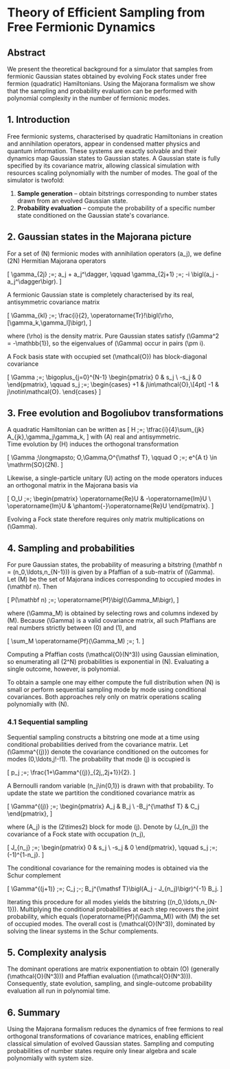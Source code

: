 # Theory of Efficient Sampling from Free Fermionic Dynamics

## Abstract

We present the theoretical background for a simulator that samples from
fermionic Gaussian states obtained by evolving Fock states under free
fermion (quadratic) Hamiltonians. Using the Majorana formalism we show
that the sampling and probability evaluation can be performed with
polynomial complexity in the number of fermionic modes.

## 1. Introduction

Free fermionic systems, characterised by quadratic Hamiltonians in
creation and annihilation operators, appear in condensed matter
physics and quantum information. These systems are exactly solvable and
their dynamics map Gaussian states to Gaussian states. A Gaussian state
is fully specified by its covariance matrix, allowing classical
simulation with resources scaling polynomially with the number of
modes. The goal of the simulator is twofold:

1. **Sample generation** – obtain bitstrings corresponding to number
   states drawn from an evolved Gaussian state.  
2. **Probability evaluation** – compute the probability of a specific
   number state conditioned on the Gaussian state's covariance.

## 2. Gaussian states in the Majorana picture

For a set of \(N\) fermionic modes with annihilation operators
\(a_j\), we define \(2N\) Hermitian Majorana operators

\[
\gamma_{2j}   \;=\; a_j + a_j^\dagger,
\qquad
\gamma_{2j+1} \;=\; -i \bigl(a_j - a_j^\dagger\bigr).
\]

A fermionic Gaussian state is completely characterised by its real,
antisymmetric covariance matrix

\[
\Gamma_{kl} \;=\; \frac{i}{2}\,
\operatorname{Tr}\!\bigl(\rho\,[\gamma_k,\gamma_l]\bigr),
\]

where \(\rho\) is the density matrix.  Pure Gaussian states satisfy
\(\Gamma^2 = -\mathbb{1}\), so the eigenvalues of \(\Gamma\) occur in
pairs \(\pm i\).

A Fock basis state with occupied set \(\mathcal{O}\) has block-diagonal
covariance

\[
\Gamma \;=\; \bigoplus_{j=0}^{N-1}
\begin{pmatrix}
0 & s_j \\
-s_j & 0
\end{pmatrix},
\qquad
s_j \;=\;
\begin{cases}
 +1 & j\in\mathcal{O},\\[4pt]
 -1 & j\notin\mathcal{O}.
\end{cases}
\]

## 3. Free evolution and Bogoliubov transformations

A quadratic Hamiltonian can be written as
\[
H \;=\; \tfrac{i}{4}\sum_{jk} A_{jk}\,\gamma_j\gamma_k,
\]
with \(A\) real and antisymmetric.  
Time evolution by \(H\) induces the orthogonal transformation

\[
\Gamma \;\longmapsto\; O\,\Gamma\,O^{\mathsf T},
\qquad
O \;=\; e^{A t} \in \mathrm{SO}(2N).
\]

Likewise, a single-particle unitary \(U\) acting on the mode operators
induces an orthogonal matrix in the Majorana basis via

\[
O_U \;=\;
\begin{pmatrix}
\operatorname{Re}U & -\operatorname{Im}U \\
\operatorname{Im}U & \phantom{-}\operatorname{Re}U
\end{pmatrix}.
\]

Evolving a Fock state therefore requires only matrix multiplications on
\(\Gamma\).

## 4. Sampling and probabilities

For pure Gaussian states, the probability of measuring a bitstring
\(\mathbf n = (n_0,\ldots,n_{N-1})\) is given by a Pfaffian of a
sub-matrix of \(\Gamma\).  Let \(M\) be the set of Majorana indices
corresponding to occupied modes in \(\mathbf n\).  Then

\[
P(\mathbf n) \;=\; \operatorname{Pf}\bigl(\Gamma_M\bigr),
\]

where \(\Gamma_M\) is obtained by selecting rows and columns indexed by
\(M\).  Because \(\Gamma\) is a valid covariance matrix, all such
Pfaffians are real numbers strictly between \(0\) and \(1\), and

\[
\sum_M \operatorname{Pf}(\Gamma_M) \;=\; 1.
\]

Computing a Pfaffian costs \(\mathcal{O}(N^3)\) using Gaussian
elimination, so enumerating all \(2^N\) probabilities is exponential in
\(N\).  Evaluating a single outcome, however, is polynomial.

To obtain a sample one may either compute the full distribution when
\(N\) is small or perform sequential sampling mode by mode using
conditional covariances.  Both approaches rely only on matrix
operations scaling polynomially with \(N\).

### 4.1 Sequential sampling

Sequential sampling constructs a bitstring one mode at a time using
conditional probabilities derived from the covariance matrix.  Let
\(\Gamma^{(j)}\) denote the covariance conditioned on the outcomes for
modes \(0,\ldots,j\!-\!1\).  The probability that mode \(j\) is occupied
is

\[
p_j \;=\; \frac{1+\Gamma^{(j)}_{2j,\,2j+1}}{2}.
\]

A Bernoulli random variable \(n_j\in\{0,1\}\) is drawn with that
probability.  To update the state we partition the conditioned
covariance matrix as

\[
\Gamma^{(j)} \;=\;
\begin{pmatrix}
  A_j & B_j \\
 -B_j^{\mathsf T} & C_j
\end{pmatrix},
\]

where \(A_j\) is the \(2\times2\) block for mode \(j\).
Denote by \(J_{n_j}\) the covariance of a Fock state with occupation
\(n_j\),

\[
J_{n_j} \;=\;
\begin{pmatrix}
 0 & s_j \\
 -s_j & 0
\end{pmatrix},
\qquad
s_j \;=\; (-1)^{1-n_j}.
\]

The conditional covariance for the remaining modes is obtained via the
Schur complement

\[
\Gamma^{(j+1)} \;=\;
C_j \;-\;
B_j^{\mathsf T}\bigl(A_j - J_{n_j}\bigr)^{-1} B_j.
\]

Iterating this procedure for all modes yields the bitstring
\((n_0,\ldots,n_{N-1})\).  Multiplying the conditional probabilities at
each step recovers the joint probability, which equals
\(\operatorname{Pf}(\Gamma_M)\) with \(M\) the set of occupied modes.
The overall cost is \(\mathcal{O}(N^3)\), dominated by solving the
linear systems in the Schur complements.

## 5. Complexity analysis

The dominant operations are matrix exponentiation to obtain \(O\)
(generally \(\mathcal{O}(N^3)\)) and Pfaffian evaluation
(\(\mathcal{O}(N^3)\)).  Consequently, state evolution, sampling, and
single-outcome probability evaluation all run in polynomial time.

## 6. Summary

Using the Majorana formalism reduces the dynamics of free fermions to
real orthogonal transformations of covariance matrices, enabling
efficient classical simulation of evolved Gaussian states.  Sampling
and computing probabilities of number states require only linear
algebra and scale polynomially with system size.
